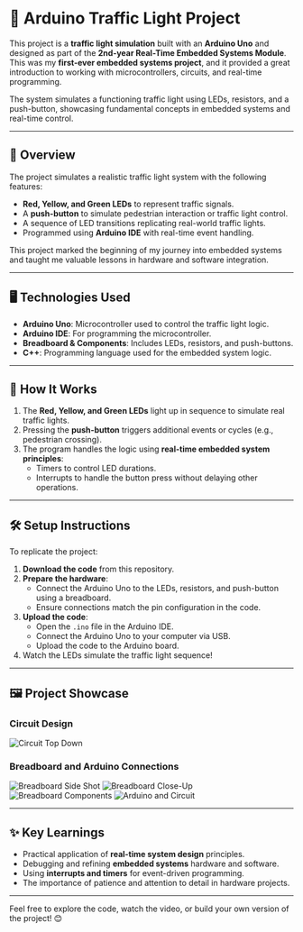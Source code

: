 # 🚦 Arduino Traffic Light Project

This project is a **traffic light simulation** built with an **Arduino Uno** and designed as part of the **2nd-year Real-Time Embedded Systems Module**. This was my **first-ever embedded systems project**, and it provided a great introduction to working with microcontrollers, circuits, and real-time programming.

The system simulates a functioning traffic light using LEDs, resistors, and a push-button, showcasing fundamental concepts in embedded systems and real-time control.

---

## 📜 Overview

The project simulates a realistic traffic light system with the following features:
- **Red, Yellow, and Green LEDs** to represent traffic signals.
- A **push-button** to simulate pedestrian interaction or traffic light control.
- A sequence of LED transitions replicating real-world traffic lights.
- Programmed using **Arduino IDE** with real-time event handling.

This project marked the beginning of my journey into embedded systems and taught me valuable lessons in hardware and software integration.

---

## 🖥️ Technologies Used

- **Arduino Uno**: Microcontroller used to control the traffic light logic.
- **Arduino IDE**: For programming the microcontroller.
- **Breadboard & Components**: Includes LEDs, resistors, and push-buttons.
- **C++**: Programming language used for the embedded system logic.

---

## 🔧 How It Works

1. The **Red, Yellow, and Green LEDs** light up in sequence to simulate real traffic lights.
2. Pressing the **push-button** triggers additional events or cycles (e.g., pedestrian crossing).
3. The program handles the logic using **real-time embedded system principles**:
   - Timers to control LED durations.
   - Interrupts to handle the button press without delaying other operations.

---

## 🛠️ Setup Instructions

To replicate the project:
1. **Download the code** from this repository.
2. **Prepare the hardware**:
   - Connect the Arduino Uno to the LEDs, resistors, and push-button using a breadboard.
   - Ensure connections match the pin configuration in the code.
3. **Upload the code**:
   - Open the `.ino` file in the Arduino IDE.
   - Connect the Arduino Uno to your computer via USB.
   - Upload the code to the Arduino board.
4. Watch the LEDs simulate the traffic light sequence!

---

## 🖼️ Project Showcase

### Circuit Design
![Circuit Top Down](https://github.com/user-attachments/assets/dc841fab-e1dc-4151-a17c-fb4d00004098)

### Breadboard and Arduino Connections
![Breadboard Side Shot](https://github.com/user-attachments/assets/ddc14923-e576-406b-9916-6ab9591f08a1)
![Breadboard Close-Up](https://github.com/user-attachments/assets/71d39be5-6558-4ca1-aa4f-6daf20f2a3e0)
![Breadboard Components](https://github.com/user-attachments/assets/573c8e93-ef30-4a81-9ae7-b739453f003a)
![Arduino and Circuit](https://github.com/user-attachments/assets/b923ef5f-ef1c-4a2d-b383-d4befcf83f2b)

---

## ✨ Key Learnings

- Practical application of **real-time system design** principles.
- Debugging and refining **embedded systems** hardware and software.
- Using **interrupts and timers** for event-driven programming.
- The importance of patience and attention to detail in hardware projects.

---

Feel free to explore the code, watch the video, or build your own version of the project! 😊

